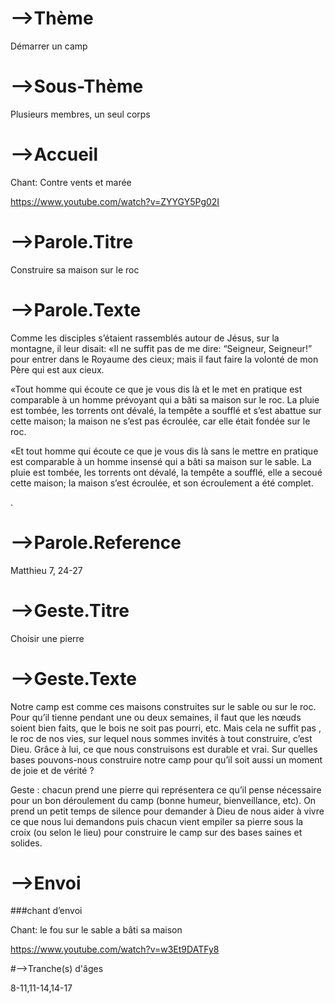# -->Thème

Démarrer un camp



# -->Sous-Thème

Plusieurs membres, un seul corps



# -->Accueil

Chant: Contre vents et marée

https://www.youtube.com/watch?v=ZYYGY5Pg02I



# -->Parole.Titre

Construire sa maison sur le roc



# -->Parole.Texte

Comme les disciples s’étaient rassemblés autour de Jésus, sur la montagne, il leur disait: «Il ne suffit pas de me dire: “Seigneur, Seigneur!” pour entrer dans le Royaume des cieux; mais il faut faire la volonté de mon Père qui est aux cieux.

«Tout homme qui écoute ce que je vous dis là et le met en pratique est comparable à un homme prévoyant qui a bâti sa maison sur le roc. La pluie est tombée, les torrents ont dévalé, la tempête a soufflé et s’est abattue sur cette maison; la maison ne s’est pas écroulée, car elle était fondée sur le roc.

«Et tout homme qui écoute ce que je vous dis là sans le mettre en pratique est comparable à un homme insensé qui a bâti sa maison sur le sable. La pluie est tombée, les torrents ont dévalé, la tempête a soufflé, elle a secoué cette maison; la maison s’est écroulée, et son écroulement a été complet.

.

# -->Parole.Reference

Matthieu 7, 24-27



# -->Geste.Titre

Choisir une pierre



# -->Geste.Texte



Notre camp est comme ces maisons construites sur le sable ou sur le roc. Pour qu’il tienne pendant une ou deux semaines, il faut que les nœuds soient bien faits, que le bois ne soit pas pourri, etc. Mais cela ne suffit pas , le roc de nos vies, sur lequel nous sommes invités à tout construire, c’est Dieu. Grâce à lui, ce que nous construisons est durable et vrai. Sur quelles bases pouvons-nous construire notre camp pour qu’il soit aussi un moment de joie et de vérité ? 



Geste : chacun prend une pierre qui représentera ce qu’il pense nécessaire pour un bon déroulement du camp (bonne humeur, bienveillance, etc). On prend un petit temps de silence pour demander à Dieu de nous aider à vivre ce que nous lui demandons puis chacun vient empiler sa pierre sous la croix (ou selon le lieu) pour construire le camp sur des bases saines et solides.



# -->Envoi



###chant d’envoi



Chant: le fou sur le sable a bâti sa maison



https://www.youtube.com/watch?v=w3Et9DATFy8





#-->Tranche(s) d'âges

8-11,11-14,14-17

